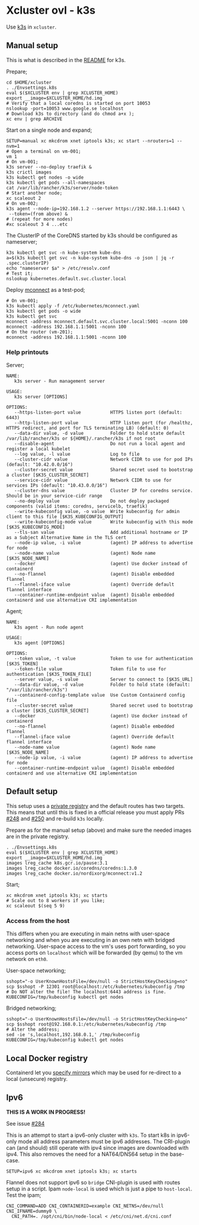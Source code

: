 # Xcluster ovl - k3s

Use [k3s](https://github.com/rancher/k3s) in `xcluster`.

## Manual setup

This is what is described in the
[README](https://github.com/rancher/k3s/blob/master/README.md) for
k3s.

Prepare;
```
cd $HOME/xcluster
. ./Envsettings.k8s
eval $($XCLUSTER env | grep XCLUSTER_HOME)
export __image=$XCLUSTER_HOME/hd.img
# Verify that a local coredns is started on port 10053
nslookup -port=10053 www.google.se localhost
# Download k3s to directory (and do chmod a+x );
xc env | grep ARCHIVE
```

Start on a single node and expand;
```
SETUP=manual xc mkcdrom xnet iptools k3s; xc start --nrouters=1 --nvm=1
# Open a terminal on vm-001;
vm 1
# On vm-001;
k3s server --no-deploy traefik &
k3s crictl images
k3s kubectl get nodes -o wide
k3s kubectl get pods --all-namespaces
cat /var/lib/rancher/k3s/server/node-token
# Start another node;
xc scaleout 2
# On vm-002;
k3s agent --node-ip=192.168.1.2 --server https://192.168.1.1:6443 \
 --token=(from above) &
# (repeat for more nodes)
#xc scaleout 3 4 ...etc
```

The ClusterIP of the CoreDNS started by k3s should be configured as nameserver;
```
k3s kubectl get svc -n kube-system kube-dns
a=$(k3s kubectl get svc -n kube-system kube-dns -o json | jq -r .spec.clusterIP)
echo "nameserver $a" > /etc/resolv.conf
# Test it;
nslookup kubernetes.default.svc.cluster.local
```

Deploy [mconnect](https://github.com/Nordix/mconnect) as a test-pod;
```
# On vm-001;
k3s kubectl apply -f /etc/kubernetes/mconnect.yaml
k3s kubectl get pods -o wide
k3s kubectl get svc
mconnect -address mconnect.default.svc.cluster.local:5001 -nconn 100
mconnect -address 192.168.1.1:5001 -nconn 100
# On the router (vm-201);
mconnect -address 192.168.1.1:5001 -nconn 100
```

### Help printouts

Server;
```
NAME:
   k3s server - Run management server

USAGE:
   k3s server [OPTIONS]

OPTIONS:
   --https-listen-port value           HTTPS listen port (default: 6443)
   --http-listen-port value            HTTP listen port (for /healthz, HTTPS redirect, and port for TLS terminating LB) (default: 0)
   --data-dir value, -d value          Folder to hold state default /var/lib/rancher/k3s or ${HOME}/.rancher/k3s if not root
   --disable-agent                     Do not run a local agent and register a local kubelet
   --log value, -l value               Log to file
   --cluster-cidr value                Network CIDR to use for pod IPs (default: "10.42.0.0/16")
   --cluster-secret value              Shared secret used to bootstrap a cluster [$K3S_CLUSTER_SECRET]
   --service-cidr value                Network CIDR to use for services IPs (default: "10.43.0.0/16")
   --cluster-dns value                 Cluster IP for coredns service. Should be in your service-cidr range
   --no-deploy value                   Do not deploy packaged components (valid items: coredns, servicelb, traefik)
   --write-kubeconfig value, -o value  Write kubeconfig for admin client to this file [$K3S_KUBECONFIG_OUTPUT]
   --write-kubeconfig-mode value       Write kubeconfig with this mode [$K3S_KUBECONFIG_MODE]
   --tls-san value                     Add additional hostname or IP as a Subject Alternative Name in the TLS cert
   --node-ip value, -i value           (agent) IP address to advertise for node
   --node-name value                   (agent) Node name [$K3S_NODE_NAME]
   --docker                            (agent) Use docker instead of containerd
   --no-flannel                        (agent) Disable embedded flannel
   --flannel-iface value               (agent) Override default flannel interface
   --container-runtime-endpoint value  (agent) Disable embedded containerd and use alternative CRI implementation
```

Agent;
```
NAME:
   k3s agent - Run node agent

USAGE:
   k3s agent [OPTIONS]

OPTIONS:
   --token value, -t value             Token to use for authentication [$K3S_TOKEN]
   --token-file value                  Token file to use for authentication [$K3S_TOKEN_FILE]
   --server value, -s value            Server to connect to [$K3S_URL]
   --data-dir value, -d value          Folder to hold state (default: "/var/lib/rancher/k3s")
   --containerd-config-template value  Use Custom Containerd config file
   --cluster-secret value              Shared secret used to bootstrap a cluster [$K3S_CLUSTER_SECRET]
   --docker                            (agent) Use docker instead of containerd
   --no-flannel                        (agent) Disable embedded flannel
   --flannel-iface value               (agent) Override default flannel interface
   --node-name value                   (agent) Node name [$K3S_NODE_NAME]
   --node-ip value, -i value           (agent) IP address to advertise for node
   --container-runtime-endpoint value  (agent) Disable embedded containerd and use alternative CRI implementation
```



## Default setup

This setup uses a [private registry](../private-reg) and the default
routes has two targets. This means that until this is fixed in a
official release you must apply PRs
[#248](https://github.com/rancher/k3s/pull/248) and
[#250](https://github.com/rancher/k3s/pull/250) and re-build `k3s`
locally.

Prepare as for the manual setup (above) and make sure the needed
images are in the private registry.

```
. ./Envsettings.k8s
eval $($XCLUSTER env | grep XCLUSTER_HOME)
export __image=$XCLUSTER_HOME/hd.img
images lreg_cache k8s.gcr.io/pause:3.1
images lreg_cache docker.io/coredns/coredns:1.3.0
images lreg_cache docker.io/nordixorg/mconnect:v1.2
```

Start;
```
xc mkcdrom xnet iptools k3s; xc starts
# Scale out to 8 workers if you like;
xc scaleout $(seq 5 9)
```

### Access from the host

This differs when you are executing in main netns with user-space
networking and when you are executing in an own netn with bridged
networking. User-space access to the vm's uses port forwarding, so you
access ports on `localhost` which will be forwarded (by qemu) to the
vm network on `eth0`.

User-space networking;
```
sshopt="-o UserKnownHostsFile=/dev/null -o StrictHostKeyChecking=no"
scp $sshopt -P 12301 root@localhost:/etc/kubernetes/kubeconfig /tmp
# Do NOT alter the file! The localhost:6443 address is fine.
KUBECONFIG=/tmp/kubeconfig kubectl get nodes
```

Bridged networking;
```
sshopt="-o UserKnownHostsFile=/dev/null -o StrictHostKeyChecking=no"
scp $sshopt root@192.168.0.1:/etc/kubernetes/kubeconfig /tmp
# Alter the address;
sed -ie 's,localhost,192.168.0.1,' /tmp/kubeconfig
KUBECONFIG=/tmp/kubeconfig kubectl get nodes
```


## Local Docker registry

Containerd let you [specify
mirrors](https://github.com/containerd/cri/blob/master/docs/registry.md#configure-registry-endpoint)
which may be used for re-direct to a local (unsecure) registry.


## Ipv6

**THIS IS A WORK IN PROGRESS!**

See issue [#284](https://github.com/rancher/k3s/issues/284)

This is an attempt to start a ipv6-only cluster with `k3s`. To start
k8s in ipv6-only mode all address parameters must be ipv6
addresses. The CRI-plugin can (and should) still operate with ipv4
since images are downloaded with ipv4. This also removes the need for
a NAT64/DNS64 setup in the base-case.


```
SETUP=ipv6 xc mkcdrom xnet iptools k3s; xc starts

```

Flannel does not support ipv6 so `bridge` CNI-plugin is used with
routes setup in a script. Ipam `node-local` is used which is just a
pipe to `host-local`. Test the ipam;

```
CNI_COMMAND=ADD CNI_CONTAINERID=example CNI_NETNS=/dev/null CNI_IFNAME=dummy0 \
  CNI_PATH=. /opt/cni/bin/node-local < /etc/cni/net.d/cni.conf
```
